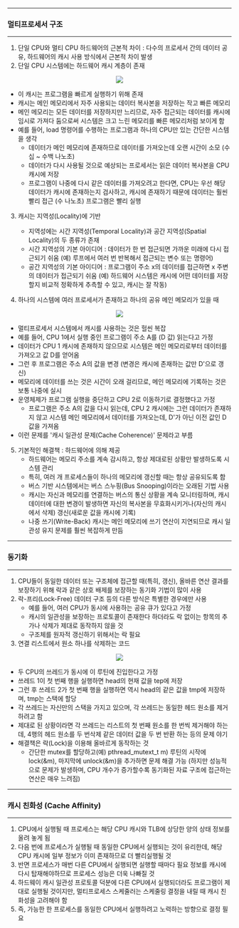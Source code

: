 -----
### 멀티프로세서 구조
-----
1. 단일 CPU와 멀티 CPU 하드웨어의 근본적 차이 : 다수의 프로세서 간의 데이터 공유, 하드웨어의 캐시 사용 방식에서 근본적 차이 발생
2. 단일 CPU 시스템에는 하드웨어 캐시 계층이 존재
<div align="center">
<img src="https://github.com/user-attachments/assets/9c850cad-fd20-45e2-8074-9ad6a96a094b">
</div>

   - 이 캐시는 프로그램을 빠르게 실행하기 위해 존재
   - 캐시는 메인 메모리에서 자주 사용되는 데이터 복사본을 저장하는 작고 빠른 메모리
   - 메인 메모리는 모든 데이터를 저장하지만 느리므로, 자주 접근되는 데이터를 캐시에 임시로 가져다 둠으로써 시스템은 크고 느린 메모리를 빠른 메모리처럼 보이게 함
   - 예를 들어, load 명령어를 수행하는 프로그램과 하나의 CPU만 있는 간단한 시스템을 생각
     + 데이터가 메인 메모리에 존재하므로 데이터를 가져오는데 오랜 시간이 소모 (수십 ~ 수백 나노초)
     + 데이터가 다시 사용될 것으로 예상되는 프로세서는 읽은 데이터 복사본을 CPU 캐시에 저장
     + 프로그램이 나중에 다시 같은 데이터를 가져오려고 한다면, CPU는 우선 해당 데이터가 캐시에 존재하는지 검사하고, 캐시에 존재하기 때문에 데이터는 훨씬 빨리 접근 (수 나노초) 프로그램은 빨리 실행
    
3. 캐시는 지역성(Locality)에 기반
   - 지역성에는 시간 지역성(Temporal Locality)과 공간 지역성(Spatial Locality)의 두 종류가 존재
   - 시간 지역성의 기본 아이디어 : 데이터가 한 번 접근되면 가까운 미래에 다시 접근되기 쉬움 (예) 루프에서 여러 번 반복해서 접근되는 변수 또는 명령어)
   - 공간 지역성의 기본 아이디어 : 프로그램이 주소 x의 데이터를 접근하면 x 주변의 데이터가 접근되기 쉬움 (예) 하드웨어 시스템은 캐시에 어떤 데이터를 저장할지 비교적 정확하게 추측할 수 있고, 캐시는 잘 작동)

4. 하나의 시스템에 여러 프로세서가 존재하고 하나의 공유 메인 메모리가 있을 때
<div align="center">
<img src="https://github.com/user-attachments/assets/0ee40e98-e4cd-472a-a4d8-1ebe92921af5">
</div>

   - 멀티프로세서 시스템에서 캐시를 사용하는 것은 헐씬 복잡
   - 예를 들어, CPU 1에서 실행 중인 프로그램이 주소 A를 (D 값) 읽는다고 가정
   - 데이터가 CPU 1 캐시에 존재하지 않으므로 시스템은 메인 메모리로부터 데이터를 가져오고 값 D를 얻어옴
   - 그런 후 프로그램은 주소 A의 값을 변경 (변경은 캐시에 존재하는 값만 D'으로 갱신)
   - 메모리에 데이터를 쓰는 것은 시간이 오래 걸리므로, 메인 메모리에 기록하는 것은 보통 나중에 실시
   - 운영체제가 프로그램 실행을 중단하고 CPU 2로 이동하기로 결정했다고 가정
     + 프로그램은 주소 A의 값을 다시 읽는데, CPU 2 캐시에는 그런 데이터가 존재하지 않고 시스템 메인 메모리에서 데이터를 가져오는데, D'가 아닌 이전 값인 D 값을 가져옴
   - 이런 문제를 '캐시 일관성 문제(Cache Coherence)' 문제라고 부름

5. 기본적인 해결책 : 하드웨어에 의해 제공
   - 하드웨어는 메모리 주소를 계속 감시하고, 항상 제대로된 상황만 발생하도록 시스템 관리
   - 특히, 여러 개 프로세스들이 하나의 메모리에 갱신할 때는 항상 공유되도록 함
   - 버스 기반 시스템에서는 버스 스누핑(Bus Snooping)이라는 오래된 기법 사용
   - 캐시는 자신과 메모리를 연결하는 버스의 통신 상황을 계속 모니터링하며, 캐시 데이터에 대한 변경이 발생하면 자신의 복사본을 무효화시키거나(자신의 캐시에서 삭제) 갱신(새로운 값을 캐시에 기록)
   - 나중 쓰기(Write-Back) 캐시는 메인 메모리에 쓰기 연산이 지연되므로 캐시 일관성 유지 문제를 훨씬 복잡하게 만듬

-----
### 동기화
-----
1. CPU들이 동일한 데이터 또는 구조체에 접근할 때(특히, 갱신), 올바른 연산 결과를 보장하기 위해 락과 같은 상호 배제를 보장하는 동기화 기법이 많이 사용
2. 락-프리(Lock-Free) 데이터 구조 등의 다른 방식은 특별한 경우에만 사용
   - 예를 들어, 여러 CPU가 동시에 사용하는 공유 큐가 있다고 가정
   - 캐시의 일관성을 보장하는 프로토콜이 존재한다 하더라도 락 없이는 항목의 추가나 삭제가 제대로 동작하지 않을 것
   - 구조체를 원자적 갱신하기 위해서는 락 필요
3. 연결 리스트에서 원소 하나를 삭제하는 코드
<div align="center">
<img src="https://github.com/user-attachments/assets/55c23379-514f-40b7-9a14-5d5441d0646e">
</div>

   - 두 CPU의 쓰레드가 동시에 이 루틴에 진입한다고 가정
   - 쓰레드 1이 첫 번째 행을 실행하면 head의 현재 값을 tep에 저장
   - 그런 후 쓰레드 2가 첫 번째 행을 실행하면 역시 head의 같은 값을 tmp에 저장하며, tmp는 스택에 할당
   - 각 쓰레드는 자신만의 스택을 가지고 있으며, 각 쓰레드는 동일한 헤드 원소를 제거하려고 함
   - 제대로 된 상황이라면 각 쓰레드는 리스트의 첫 번째 원소를 한 번씩 제거해야 하는데, 4행의 헤드 원소를 두 번삭제 같은 데이터 값을 두 번 반환 하는 등의 문제 야기
   - 해결책은 락(Lock)을 이용해 올바르게 동작하는 것
     + 간단한 mutex를 할당하고(예) pthread_mutext_t m) 루틴의 시작에 lock(&m), 마지막에 unlock(&m)을 추가하면 문제 해결 가능 (하지만 성능적으로 문제가 발생하며, CPU 개수가 증가할수록 동기화된 자료 구조에 접근하는 연산은 매우 느려짐)

-----
### 캐시 친화성 (Cache Affinity)
-----
1. CPU에서 실행될 때 프로세스는 해당 CPU 캐시와 TLB에 상당한 양의 상태 정보를 올려 놓게 됨
2. 다음 번에 프로세스가 실행될 때 동일한 CPU에서 실행되는 것이 유리한데, 해당 CPU 캐시에 일부 정보가 이미 존재하므로 더 빨리실행될 것
3. 반면 프로세스가 매번 다른 CPU에서 실행되면 실행할 때마다 필요 정보를 캐시에 다시 탑재해야하므로 프로세스 성능은 더욱 나빠질 것
4. 하드웨이 캐시 일관성 프로토콜 덕분에 다른 CPU에서 실행되더라도 프로그램이 제대로 실행될 것이지만, 멀티프로세스 스케줄러는 스케줄링 결정을 내릴 때 캐시 친화성을 고려해야 함
5. 즉, 가능한 한 프로세스를 동일한 CPU에서 실행하려고 노력하는 방향으로 결정 필요
